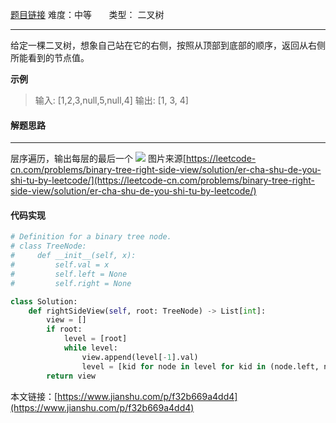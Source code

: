  [题目链接](https://leetcode-cn.com/problems/binary-tree-right-side-view/)
难度：中等         &nbsp;&nbsp;&nbsp;&nbsp;&nbsp;&nbsp;类型：  二叉树
***
 给定一棵二叉树，想象自己站在它的右侧，按照从顶部到底部的顺序，返回从右侧所能看到的节点值。

 
**示例**
> 输入: [1,2,3,null,5,null,4]
输出: [1, 3, 4]

#### 解题思路
***
 层序遍历，输出每层的最后一个
![](https://upload-images.jianshu.io/upload_images/15048949-e3b4f7207bf5aa16.png?imageMogr2/auto-orient/strip%7CimageView2/2/w/1240)
图片来源[https://leetcode-cn.com/problems/binary-tree-right-side-view/solution/er-cha-shu-de-you-shi-tu-by-leetcode/](https://leetcode-cn.com/problems/binary-tree-right-side-view/solution/er-cha-shu-de-you-shi-tu-by-leetcode/)


#### 代码实现
```python
# Definition for a binary tree node.
# class TreeNode:
#     def __init__(self, x):
#         self.val = x
#         self.left = None
#         self.right = None

class Solution:
    def rightSideView(self, root: TreeNode) -> List[int]:
        view = []
        if root:
            level = [root]
            while level:
                view.append(level[-1].val)
                level = [kid for node in level for kid in (node.left, node.right) if kid]
        return view
```

本文链接：[https://www.jianshu.com/p/f32b669a4dd4](https://www.jianshu.com/p/f32b669a4dd4)
